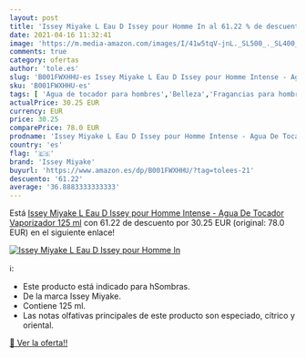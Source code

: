 ```yaml
---
layout: post
title: 'Issey Miyake L Eau D Issey pour Homme In al 61.22 % de descuento'
date: 2021-04-16 11:32:41
image: 'https://m.media-amazon.com/images/I/41w5tqV-jnL._SL500_._SL400_.jpg'
comments: true
category: ofertas
author: 'tole.es'
slug: 'B001FWXHHU-es Issey Miyake L Eau D Issey pour Homme Intense - Agua De...'
sku: 'B001FWXHHU-es'
tags: [ 'Agua de tocador para hombres','Belleza','Fragancias para hombres','Perfumes y fragancias','agua','de','issey miyake','tocador', ]
actualPrice: 30.25 EUR
currency: EUR
price: 30.25
comparePrice: 78.0 EUR
prodname: 'Issey Miyake L Eau D Issey pour Homme Intense - Agua De Tocador Vaporizador  125 ml'
country: 'es'
flag: '🇪🇸'
brand: 'Issey Miyake'
buyurl: 'https://www.amazon.es/dp/B001FWXHHU/?tag=tolees-21'
descuento: '61.22'
average: '36.8883333333333'
---
```


Está [Issey Miyake L Eau D Issey pour Homme Intense - Agua De Tocador Vaporizador  125 ml](https://www.amazon.es/dp/B001FWXHHU/?tag=tolees-21) con 61.22 de descuento por 30.25 EUR (original: 78.0 EUR) en el siguiente enlace!

[![Issey Miyake L Eau D Issey pour Homme In](https://m.media-amazon.com/images/I/41w5tqV-jnL._SL500_._SL400_.jpg)](https://www.amazon.es/dp/B001FWXHHU/?tag=tolees-21)

ℹ️:

- Este producto está indicado para hSombras.
- De la marca Issey Miyake.
- Contiene 125 ml.
- Las notas olfativas principales de este producto son especiado, cítrico y oriental.

[🛒 Ver la oferta!!](https://www.amazon.es/dp/B001FWXHHU/?tag=tolees-21)
